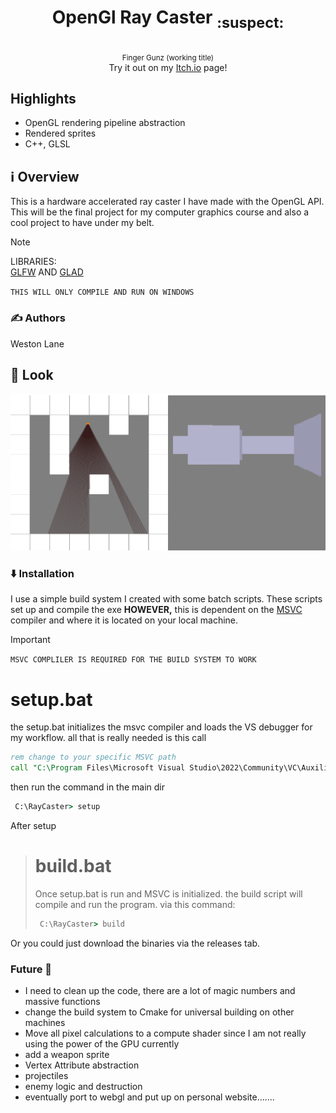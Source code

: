 # <p align="center"> OpenGl Ray Caster <sub> :suspect: </sub> </p>
<p align="center"><sub>Finger Gunz (working title)</sub><br>
  Try it out on my <a target = "_blank" href = "https://sparefireboy.itch.io/ray-casting-engine">Itch.io</a> page!</p>

## Highlights
- OpenGL rendering pipeline abstraction
- Rendered sprites
- C++, GLSL
  
## ℹ️ Overview
This is a hardware accelerated ray caster I have made with the OpenGL API. This will be the final project for my computer graphics course and also a cool project to have under my belt.

> [!NOTE]
>LIBRARIES:<br>
>  [GLFW](https://www.glfw.org/download) AND
[GLAD](https://github.com/go-gl/glfw/blob/master/v3.1/glfw/glfw/deps/glad/glad.h)
> >
> `THIS WILL ONLY COMPILE AND RUN ON WINDOWS`


### ✍️ Authors
Weston Lane
## 🚀 Look
![gif](https://github.com/Weston-Lane/RayCaster/blob/main/GitHub%20rsc/raytracer.gif)

### ⬇️ Installation
I use a simple build system I created with some batch scripts. These scripts set up and compile the exe **HOWEVER,** this is dependent on the [MSVC](https://visualstudio.microsoft.com/vs/community/) compiler and where it is located on your local machine.
> [!IMPORTANT]
>`MSVC COMPLILER IS REQUIRED FOR THE BUILD SYSTEM TO WORK`
> # **setup.bat**
> the setup.bat initializes the msvc compiler and loads the VS debugger for my workflow.
> all that is really needed is this call
> ````bat
> rem change to your specific MSVC path
> call "C:\Program Files\Microsoft Visual Studio\2022\Community\VC\Auxiliary\Build\vcvars64.bat"
> ````
> then run the command in the main dir
> ````cmd
>  C:\RayCaster> setup

After setup

># **build.bat**
>Once setup.bat is run and MSVC is initialized. the build script will compile and run the program.
>via this command:
> ````cmd
>  C:\RayCaster> build

Or you could just download the binaries via the releases tab.

### Future :construction:
- I need to clean up the code, there are a lot of magic numbers and massive functions
- change the build system to Cmake for universal building on other machines
- Move all pixel calculations to a compute shader since I am not really using the power of the GPU currently
- add a weapon sprite
- Vertex Attribute abstraction
- projectiles
- enemy logic and destruction
- eventually port to webgl and put up on personal website.......



